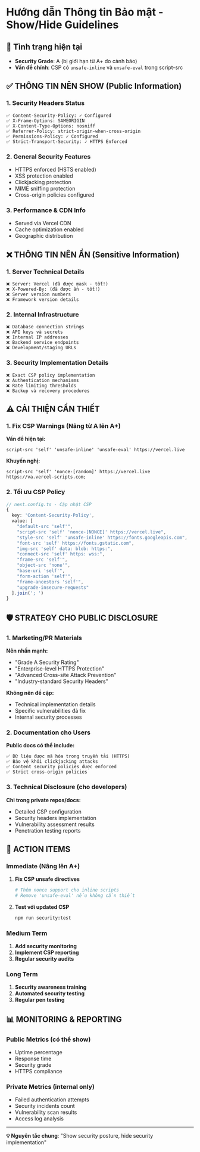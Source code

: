 # Hướng dẫn Thông tin Bảo mật - Show/Hide Guidelines

## 🎯 Tình trạng hiện tại
- **Security Grade**: A (bị giới hạn từ A+ do cảnh báo)
- **Vấn đề chính**: CSP có `unsafe-inline` và `unsafe-eval` trong script-src

## ✅ THÔNG TIN NÊN SHOW (Public Information)

### 1. Security Headers Status
```
✅ Content-Security-Policy: ✓ Configured  
✅ X-Frame-Options: SAMEORIGIN
✅ X-Content-Type-Options: nosniff
✅ Referrer-Policy: strict-origin-when-cross-origin
✅ Permissions-Policy: ✓ Configured
✅ Strict-Transport-Security: ✓ HTTPS Enforced
```

### 2. General Security Features
- HTTPS enforced (HSTS enabled)
- XSS protection enabled
- Clickjacking protection
- MIME sniffing protection
- Cross-origin policies configured

### 3. Performance & CDN Info
- Served via Vercel CDN
- Cache optimization enabled
- Geographic distribution

## ❌ THÔNG TIN NÊN ẨN (Sensitive Information)

### 1. Server Technical Details
```
❌ Server: Vercel (đã được mask - tốt!)
❌ X-Powered-By: (đã được ẩn - tốt!)
❌ Server version numbers
❌ Framework version details
```

### 2. Internal Infrastructure
```
❌ Database connection strings
❌ API keys và secrets
❌ Internal IP addresses  
❌ Backend service endpoints
❌ Development/staging URLs
```

### 3. Security Implementation Details
```
❌ Exact CSP policy implementation
❌ Authentication mechanisms
❌ Rate limiting thresholds
❌ Backup và recovery procedures
```

## ⚠️ CẢI THIỆN CẦN THIẾT

### 1. Fix CSP Warnings (Nâng từ A lên A+)
**Vấn đề hiện tại:**
```
script-src 'self' 'unsafe-inline' 'unsafe-eval' https://vercel.live
```

**Khuyến nghị:**
```csp
script-src 'self' 'nonce-[random]' https://vercel.live https://va.vercel-scripts.com;
```

### 2. Tối ưu CSP Policy
```typescript
// next.config.ts - Cập nhật CSP
{
  key: 'Content-Security-Policy',
  value: [
    "default-src 'self'",
    "script-src 'self' 'nonce-[NONCE]' https://vercel.live",
    "style-src 'self' 'unsafe-inline' https://fonts.googleapis.com",
    "font-src 'self' https://fonts.gstatic.com",
    "img-src 'self' data: blob: https:",
    "connect-src 'self' https: wss:",
    "frame-src 'self'",
    "object-src 'none'",
    "base-uri 'self'",
    "form-action 'self'",
    "frame-ancestors 'self'",
    "upgrade-insecure-requests"
  ].join('; ')
}
```

## 🛡️ STRATEGY CHO PUBLIC DISCLOSURE

### 1. Marketing/PR Materials
**Nên nhấn mạnh:**
- "Grade A Security Rating"
- "Enterprise-level HTTPS Protection"
- "Advanced Cross-site Attack Prevention"
- "Industry-standard Security Headers"

**Không nên đề cập:**
- Technical implementation details
- Specific vulnerabilities đã fix
- Internal security processes

### 2. Documentation cho Users
**Public docs có thể include:**
```
✅ Dữ liệu được mã hóa trong truyền tải (HTTPS)
✅ Bảo vệ khỏi clickjacking attacks
✅ Content security policies được enforced
✅ Strict cross-origin policies
```

### 3. Technical Disclosure (cho developers)
**Chỉ trong private repos/docs:**
- Detailed CSP configuration
- Security headers implementation
- Vulnerability assessment results
- Penetration testing reports

## 🔧 ACTION ITEMS

### Immediate (Nâng lên A+)
1. **Fix CSP unsafe directives**
   ```bash
   # Thêm nonce support cho inline scripts
   # Remove 'unsafe-eval' nếu không cần thiết
   ```

2. **Test với updated CSP**
   ```bash
   npm run security:test
   ```

### Medium Term
1. **Add security monitoring**
2. **Implement CSP reporting**
3. **Regular security audits**

### Long Term
1. **Security awareness training**
2. **Automated security testing**
3. **Regular pen testing**

## 📊 MONITORING & REPORTING

### Public Metrics (có thể show)
- Uptime percentage
- Response time
- Security grade
- HTTPS compliance

### Private Metrics (internal only)
- Failed authentication attempts
- Security incidents count
- Vulnerability scan results
- Access log analysis

---

**💡 Nguyên tắc chung**: "Show security posture, hide security implementation"